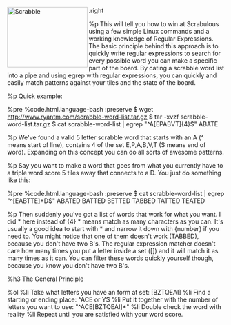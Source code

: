 .right
  <img src="http://www.ryantm.com/images/Scrabble_board_in_play.jpg" alt="Scrabble" width="186" align="left" height="140" />

%p
  This will tell you how to win at Scrabulous using a few simple Linux commands and a working knowledge of Regular Expressions. The basic principle behind this approach is to quickly write regular expressions to search for every possible word you can make a specific part of the board. By cating a scrabble word list into a pipe and using egrep with regular expressions, you can quickly and easily match patterns against your tiles and the state of the board.

%p
  Quick example:

%pre
  %code.html.language-bash
    :preserve
      $ wget http://www.ryantm.com/scrabble-word-list.tar.gz
      $ tar -xvzf scrabble-word-list.tar.gz
      $ cat scrabble-word-list | egrep "^A[EPABVT]{4}$"
      ABATE

%p
  We've found a valid 5 letter scrabble word that starts with an A (^ means start of line), contains 4 of the set E,P,A,B,V,T ($ means end of word). Expanding on this concept you can do all sorts of awesome patterns.

%p
  Say you want to make a word that goes from what you currently have to a triple word score 5 tiles away that connects to a D. You just do something like this:

%pre
  %code.html.language-bash
    :preserve
      $ cat scrabble-word-list | egrep "^[EABTTE]*D$"
      ABATED
      BATTED
      BETTED
      TABBED
      TATTED
      TEATED

%p
  Then suddenly you've got a list of words that work for what you want. I did * here instead of {4} * means match as many characters as you can. It's usually a good idea to start with * and narrow it down with {number} if you need to.  You might notice that one of them doesn't work (TABBED), because you don't have two B's. The regular expression matcher doesn't care how many times you put a letter inside a set ([]) and it will match it as many times as it can. You can filter these words quickly yourself though, because you know you don't have two B's.

%h3 The General Principle

%ol
  %li Take what letters you have an form at set: [BZTQEAI]
  %li Find a starting or ending place: ^ACE or Y$
  %li Put it together with the number of letters you want to use: "^ACE[BZTQEAI]*"
  %li Double check the word with reality
  %li Repeat until you are satisfied with your word score.
